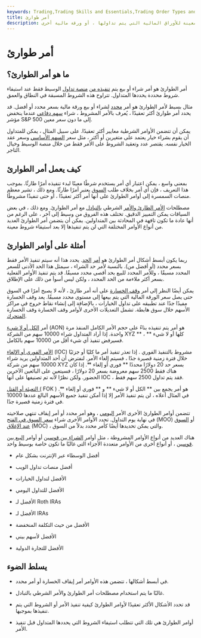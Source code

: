 ```yaml
---
keywords: Trading,Trading Skills and Essentials,Trading Order Types and Processes,Trading Skills,Trading Orders
title: أمر طوارئ
description: أمر الطوارئ هو أمر يتم تنفيذه فقط عند استيفاء شروط معينة للأوراق المالية التي يتم تداولها ، أو ورقة مالية أخرى.
---
```


# أمر طوارئ
## ما هو أمر الطوارئ؟

أمر الطوارئ هو أمر شراء أو بيع يتم [تنفيذه من](/execution) [منصة تداول](/trading-platform) الوسيط فقط عند استيفاء شروط محددة يحددها المتداول. تتراوح هذه الشروط المسبقة في النطاق والعمق.

مثال بسيط لأمر الطوارئ هو أمر [محدد](/limitorder) لشراء أو بيع ورقة مالية بسعر محدد أو أفضل. قد يحدد أمر طوارئ أكثر تعقيدًا ، يُعرف بالأمر المشروط ، شراء [سهم دفاعي](/defensivestock) عندما ينخفض مؤشر S&P 500 إلى ما دون سعر معين.

يمكن أن تتضمن الأوامر الشرطية معايير أكثر تعقيدًا. على سبيل المثال ، يمكن للمتداول أن يقوم بشراء خيار يعتمد على متغيرين أو أكثر ، مثل سعر [السهم الأساسي](/underlying-security) وسعر عقد الخيار نفسه. يقتصر عدد وتعقيد الشروط على الأمر فقط من خلال منصة الوسيط وخيال التاجر.

## كيف يعمل أمر الطوارئ

بمعنى واسع ، يمكن اعتبار أي أمر يستخدم شرطًا معينًا لبدء تنفيذه أمرًا طارئًا. بموجب هذا التعريف ، فإن أي أمر بخلاف طلب [السوق](/marketorder) يعتبر أمرًا طارئًا. ومع ذلك ، تشير معظم منصات السمسرة إلى أوامر الطوارئ على أنها أمر أكثر تعقيدًا ، أو حتى تنفيذًا مشروطًا.

مصطلحات [الأمر الطارئ والأمر](/contingentorder) الشرطي [بالتبادل](/conditionalorder) مع أمر الطوارئ. ومع ذلك ، في بعض السياقات يمكن التمييز الدقيق. تختلف هذه الفروق من وسيط إلى آخر ، على الرغم من أنها عادة ما تكون تافهة في المحادثة بين المتداولين. يمكن أن يتضمن أمر الطوارئ العديد من أنواع الأوامر المختلفة التي لن يتم تنفيذها إلا بعد استيفاء شروط معينة.

## أمثلة على أوامر الطوارئ

ربما يكون أبسط أشكال أمر الطوارئ هو [أمر](/limitorder) [الحد](/limitorder). يحدد هذا أنه سيتم تنفيذ الأمر فقط بسعر محدد (أو أفضل من). بالنسبة لأمر حد الشراء ، سيمثل هذا الحد الأدنى للسعر المحدد مسبقًا ، وللأمر المحدد للبيع بحد أقصى محدد مسبقًا. قد يتم تنفيذ الأوامر الفعلية بسعر أكثر ملاءمة من الحد المحدد ، ولكن ليس أسوأ من ذلك على الإطلاق.

يمكن أيضًا النظر إلى أمر [وقف الخسارة](/stop-lossorder) على أنه أمر طارئ ، لأنه لا يصبح أمرًا في السوق حتى يصل سعر الورقة المالية التي يتم بيعها إلى مستوى محدد مسبقًا. يعد وقف الخسارة مفيدًا جدًا عند تطبيقه على تداول الخيارات ، بالإضافة إلى إنشاء نقاط خروج في مراكز الأسهم خلال سوق هابطة. تشمل التعديلات الأخرى لأوامر وقف الخسارة وقف الخسارة [المتحرك](/trailingstop).

أمر [الكل أو لا شيء](/aon) (AON) هو أمر يتم تنفيذه بناءً على حجم الأمر الكامل المنفذ مرة واحدة. إذا أراد المتداول شراء 10000 سهم من الشركة XYZ ** كلها أو لا شيء ** ، فسيرفض تنفيذ أي شيء أقل من 10000 سهم بالكامل.

[الأمر الفوري أو الإلغاء](/immediateorcancel) (IOC) مشروط بالتنفيذ الفوري . إذا تعذر تنفيذ أمر ما كليًا أو جزئيًا خلال فترة زمنية قصيرة جدًا ، فسيتم إلغاء الأمر. لنفترض أن أحد المتداولين يريد شراء 10000 سهم من شركة XYZ بسعر حد 20 دولارًا محددًا ** فوري أو إلغاء **. إذا كان هناك فقط 2500 سهم معروضة بسعر 20 دولارًا ، فسيتعين على البائعين الآخرين الحضور. ولكن نظرًا لأنه تم تصنيفها على أنها IOC ، فقد يتم تداول 2500 سهم فقط.

[التعبئة أو القتل (](/fok) FOK ) هو أمر يجمع بين ** الكل أو لا شيء ** و ** فوري أو إلغاء **. في المثال أعلاه ، لن يتم تنفيذ الأمر إلا إذا أمكن تنفيذ جميع الأسهم البالغ عددها 10000 في فترة زمنية قصيرة جدًا.

تتضمن أوامر الطوارئ الأخرى الأمر [اليومي](/dayorder) ، وهو أمر محدد أو أمر إيقاف تنتهي صلاحيته في نهاية يوم التداول. تحدد الأوامر الأخرى شراء [سعر السوق في الفتح](/marketonopen-order-moo) (MOO) أو [السوق عند الإغلاق](/marketonclose) (MOC) ، والتي يمكن تحديدها أيضًا كأمر محدد بدلاً من السوق.

هناك العديد من أنواع الأوامر المشروطة ، مثل أوامر [الشراء بين قوسين](/bracketedbuyorder) أو أوامر [البيع بين قوسين](/bracketedsellorder) ، أو أنواع أخرى من الأوامر متعددة الأجزاء التي غالبًا ما تكون خاصة بوسيط واحد.

- أفضل الوسطاء عبر الإنترنت بشكل عام

- أفضل منصات تداول الويب

- الأفضل لتداول الخيارات

- الأفضل للتداول اليومي

- الأفضل لـ Roth IRAs

- الأفضل لـ IRAs

- الأفضل من حيث التكلفة المنخفضة

- الأفضل لأسهم بيني

- الأفضل للتجارة الدولية

## يسلط الضوء

- في أبسط أشكالها ، تتضمن هذه الأوامر أمر إيقاف الخسارة أو أمر محدد.

- غالبًا ما يتم استخدام مصطلحات أمر الطوارئ والأمر الشرطي بالتبادل.

- قد تحدد الأشكال الأكثر تعقيدًا لأوامر الطوارئ كيفية تنفيذ الأمر أو الشروط التي يتم تنفيذها بموجبها.

- أوامر الطوارئ هي تلك التي تتطلب استيفاء الشروط التي يحددها المتداول قبل تنفيذ الأمر.

